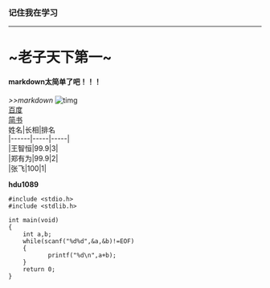 ### 记住我在学习
---
#  ~老子天下第一~
#### **markdown太简单了吧！！！**
*>>markdown*
![timg](https://timgsa.baidu.com/timg?image&quality=80&size=b9999_10000&sec=1562310523202&di=e440ba0a9607e47b11ceb7055ed6adaa&imgtype=0&src=http%3A%2F%2Fpic19.nipic.com%2F20120211%2F7447807_175725670000_2.jpg"小猫")   
[百度](http://baidu.com)   
[简书](http://jianshu.com)   
姓名|长相|排名     
|------|-----|-----|             
|王智恒|99.9|3|     
|郑有为|99.9|2|      
|张飞|100|1|      

**hdu1089**       
```   
#include <stdio.h>    
#include <stdlib.h>     
   
int main(void)    
{   
    int a,b;  
    while(scanf("%d%d",&a,&b)!=EOF)     
    {   
           printf("%d\n",a+b);   
    }    
    return 0;   
}   
```  